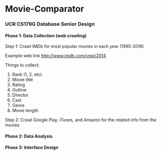 # Movie-Comparator #
### UCR CS179G Database Senior Design ###

#### Phase 1: Data Collection (web crawling) ####
Step 1: Crawl IMDb for most popular movies in each year (1995-2016)

Example web link <http://www.imdb.com/year/2014>

Things to collect: 
  1. Rank (1, 2, etc)
  2. Movie title
  3. Rating
  4. Outline
  5. Director
  6. Cast
  7. Genre
  8. Movie length 

Step 2: Crawl Google Play, iTunes, and Amazon for the related info from the movies

#### Phase 2: Data Analysis ####
#### Phase 3: Interface Design ####

